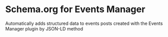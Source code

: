 Schema.org for Events Manager
===

Automatically adds structured data to events posts created with the Events Manager plugin by JSON-LD method
